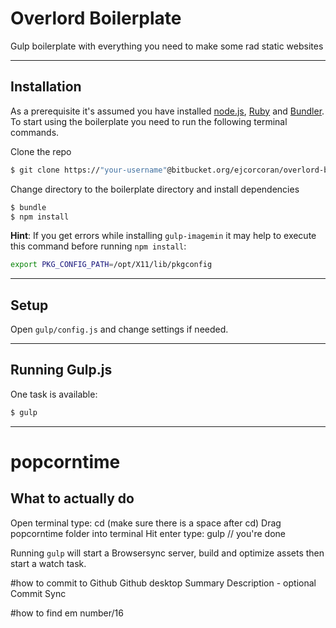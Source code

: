 # Overlord Boilerplate

Gulp boilerplate with everything you need to make some rad static websites

* * *

## Installation
As a prerequisite it's assumed you have installed [node.js](http://nodejs.org), [Ruby](https://www.ruby-lang.org/en/) and [Bundler](http://bundler.io). To start using the boilerplate you need to run the following terminal commands.

Clone the repo

```sh
$ git clone https://"your-username"@bitbucket.org/ejcorcoran/overlord-boilerplate.git
```

Change directory to the boilerplate directory and install dependencies

```sh
$ bundle
$ npm install
```

**Hint**: If you get errors while installing `gulp-imagemin` it may help to execute this command before running `npm install`:

```sh
export PKG_CONFIG_PATH=/opt/X11/lib/pkgconfig
```

* * *

## Setup

Open `gulp/config.js` and change settings if needed.

* * *

## Running Gulp.js

One task is available:

```sh
$ gulp
```



* * *


# popcorntime

## What to actually do
Open terminal
type: cd (make sure there is a space after cd)
Drag popcorntime folder into terminal
Hit enter
type: gulp
// you're done


Running `gulp` will start a Browsersync server, build and optimize assets then start a watch task.


#how to commit to Github
Github desktop
Summary
Description - optional
Commit
Sync



#how to find em
number/16
